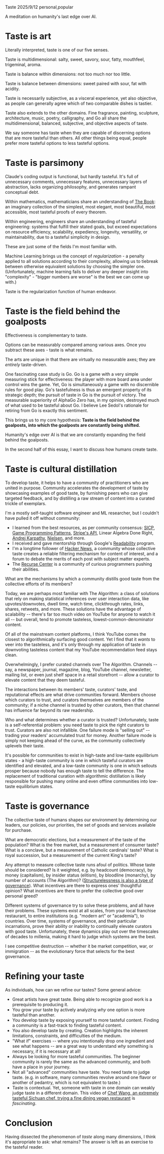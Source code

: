 Taste
2025/9/12
personal,popular

A meditation on humanity's last edge over AI.

# Taste is art

Literally interpreted, taste is one of our five senses.

Taste is multidimensional: salty, sweet, savory, sour, fatty, mouthfeel, trigeminal, aroma.

Taste is balance within dimensions: not too much nor too little.

Taste is balance between dimensions: sweet paired with sour, fat with acidity.

Taste is necessarily subjective, as a visceral experience, yet also objective, as people can generally agree which of two comparable dishes is tastier.

Taste also extends to the other domains. Fine fragrance, painting, sculpture, architecture, music, poetry, calligraphy, and Go all share the multidimensional, balanced, subjective, and objective aspects of taste.

We say someone has taste when they are capable of discerning options that are more tasteful than others. All other things being equal, people prefer more tasteful options to less tasteful options.

# Taste is parsimony

Claude's coding output is functional, but hardly tasteful. It's full of unnecessary comments, unnecessary features, unnecessary layers of abstraction, lacks organizing philosophy, and generates rampant conceptual debt.

Within mathematics, mathematicians share an understanding of [The Book](https://en.wikipedia.org/wiki/Paul_Erd%C5%91s#:~:text=The%20Book): an imaginary collection of the simplest, most elegant, most beautiful, most accessible, most tasteful proofs of every theorem.

Within engineering, engineers share an understanding of tasteful engineering: systems that fulfill their stated goals, but exceed expectations on resource efficiency, scalability, expediency, longevity, versatility, or maintainability, due to a tasteful simplicity in design.

These are just some of the fields I'm most familiar with.

Machine Learning brings us the concept of _regularization_ - a penalty applied to all solutions according to their complexity, allowing us to tiebreak between otherwise equivalent solutions by choosing the simpler one. (Unfortunately, machine learning fails to deliver any deeper insight into "complexity" - "bigger numbers are worse" is the best we can come up with.)

Taste is the regularization function of human endeavor.

# Taste is the field behind the goalposts

Effectiveness is complementary to taste.

Options can be measurably compared among various axes. Once you subtract these axes - taste is what remains.

The arts are unique in that there are virtually no measurable axes; they are _entirely_ taste-driven.

One fascinating case study is Go. Go is a game with a very simple measuring stick for effectiveness: the player with more board area under control wins the game. Yet, Go is simultaneously a game with no discernible rules for good play. Go's tastefulness is thus an emergent property of its strategic depth; the pursuit of taste in Go is the pursuit of victory. The measurable superiority of AlphaGo Zero has, in my opinion, destroyed much of what used to be tasteful about Go. I believe Lee Sedol's rationale for retiring from Go is exactly this sentiment.

This brings us to my core hypothesis: **Taste is the field behind the goalposts, into which the goalposts are constantly being shifted.**

Humanity's edge over AI is that we are constantly expanding the field behind the goalposts.

In the second half of this essay, I want to discuss how humans create taste.

# Taste is cultural distillation

To develop taste, it helps to have a community of practitioners who are united in purpose. Community accelerates the development of taste by showcasing examples of good taste, by furnishing peers who can give targeted feedback, and by distilling a raw stream of content into a curated trickle of exemplars.

I'm a mostly self-taught software engineer and ML researcher, but I couldn't have pulled it off without community:

- I learned from the best resources, as per community consensus: [SICP](https://en.wikipedia.org/wiki/Structure_and_Interpretation_of_Computer_Programs), [Game Programming Patterns](https://gameprogrammingpatterns.com/), [Stripe's API](https://docs.stripe.com/api), Linear Algebra Done Right, [Andrej Karpathy](https://karpathy.ai/), [Nielsen](http://neuralnetworksanddeeplearning.com/), and more.
- I received and gave mentorship through Google's [Readability](/essays/readability) program.
- I'm a longtime follower of [Hacker News](https://news.ycombinator.com), a community whose collective taste creates a reliable filtering mechanism for content of interest, and a forum to debate the merits of each post with subject matter experts.
- The [Recurse Center](http://recurse.com/) is a community of curious programmers pushing their abilities.

What are the mechanisms by which a community distills good taste from the collective efforts of its members?

Today, we are perhaps most familiar with The Algorithm: a class of solutions that rely on making statistical inferences over user interaction data, like upvotes/downvotes, dwell time, watch time, clickthrough rates, links, shares, retweets, and more. These solutions have the advantage of scalability -- there's far too much video on YouTube for anyone to watch it all -- but overall, tend to promote tasteless, lowest-common-denominator content.

Of all of the mainstream content platforms, I think YouTube comes the closest to algorithmically surfacing good content. Yet I find that it _wants_ to veer into the tasteless, and it's only through my application of taste in downvoting tasteless content that my YouTube recommendation feed stays clean.

Overwhelmingly, I prefer curated channels over The Algorithm. Channels -- say, a newspaper, journal, magazine, blog, YouTube channel, newsletter, mailing list, or even just shelf space in a retail storefront -- allow a curator to elevate content that they deem tasteful. 

The interactions between its members' taste, curators' taste, and reputational effects are what drive communities forward. Members choose which curators to trust, and curators themselves are members of the community; if a niche channel is trusted by other curators, then that channel has influence far beyond its raw readership.

Who and what determines whether a curator is trusted? Unfortunately, taste is a self-referential problem: you need taste to pick the right curators to trust. Curators are also not infallible. One failure mode is "selling out" -- trading your readers' accumulated trust for money. Another failure mode is simply not keeping ahead of the curve, as the community collectively uplevels their taste.

It's possible for communities to exist in high-taste and low-taste equilibrium states - a high-taste community is one in which tasteful curators are identified and elevated, and a low-taste community is one in which sellouts prosper because nobody has enough taste to tell the difference. The replacement of traditional curation with algorithmic distillation is likely responsible for pushing many online and even offline communities into low-taste equilibrium states.

# Taste is governance

The collective taste of humans shapes our environment by determining our leaders, our policies, our priorities, the set of goods and services available for purchase.

What are democratic elections, but a measurement of the taste of the population? What is the free market, but a measurement of consumer taste? What is a conclave, but a measurement of Catholic cardinals' taste? What is royal succession, but a measurement of the current King's taste?

Any attempt to measure collective taste runs afoul of politics. Whose taste should be considered? Is it weighted, e.g. by headcount (democracy), by money (capitalism), by insider status (elitism), by bloodline (monarchy), by number of accounts (The Algorithm)? ([Structurelessness is also a type of governance](https://en.wikipedia.org/wiki/The_Tyranny_of_Structurelessness)). What incentives are there to express ones' thoughtful opinion? What incentives are there to prefer the collective good over personal greed?

Different systems of governance try to solve these problems, and all have their problems. These systems exist at all scales, from your local franchise restaurant, to entire institutions (e.g. "modern art" or "academia"), to countries.  Over time, systems of governance, and their particular incarnations, prove their ability or inability to continually elevate curators with good taste. Unfortunately, these dynamics play out over the timescales of decades to millenia, making it hard to judge which systems are the best.

I see competitive destruction -- whether it be market competition, war, or immigration -- as the evolutionary force that selects for the best governance.

# Refining your taste

As individuals, how can we refine our tastes? Some general advice:

- Great artists have great taste. Being able to recognize good work is a prerequisite to producing it.
- You grow your taste by actively analyzing _why_ one option is more tasteful than another.
- You develop taste by exposing yourself to more tasteful content. Finding a community is a fast-track to finding tasteful content.
- You also develop taste by creating. Creation highlights the inherent limitations, constraints, and difficulties of the medium.
- "What if" exercises -- where you intentionally drop one ingredient and see what happens -- are a great way to understand _why_ something is necessary, if it is necessary at all!
- Always be looking for more tasteful communities. The beginner community is rarely the same as the advanced community, and both have a place in your journey.
- Not all "advanced" communities have taste. You need taste to judge taste. (e.g. in software, many communities revolve around one flavor or another of pedantry, which is not equivalent to taste.)
- Taste is contextual. Yet, someone with taste in one domain can weakly judge taste in a different domain.  This video of [Chef Wang, an extremely tasteful Sichuan chef, trying a fine dining vegan restaurant](https://www.youtube.com/watch?v=99oj1r02hGA) is _fascinating_.

# Conclusion

Having dissected the phenomenon of _taste_ along many dimensions, I think it's appropriate to ask: what remains? The answer is left as an exercise to the tasteful reader.
